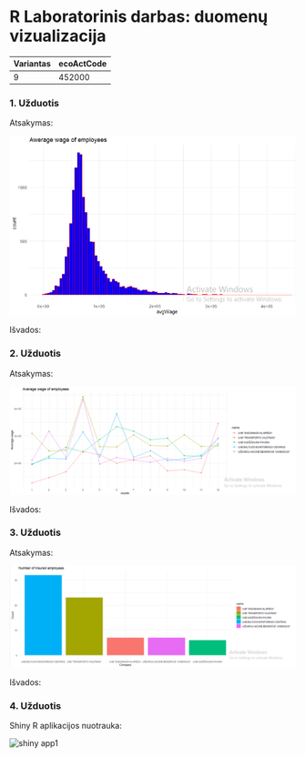 # R Laboratorinis darbas: duomenų vizualizacija

| Variantas | ecoActCode |
|------------- | ------------- |
|9   | 452000 |

### 1. Užduotis

Atsakymas:

![histograma](img/1uzd.png)

Išvados:


### 2. Užduotis

Atsakymas:

![atlyginimai](img/2uzd.png)

Išvados:


### 3. Užduotis

Atsakymas:

![apdraustieji](img/3uzd.png)

Išvados:


### 4. Užduotis

Shiny R aplikacijos nuotrauka:

![shiny app1](img/shinyapp.png) 
